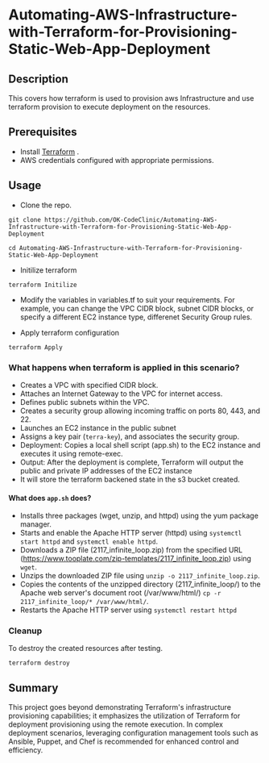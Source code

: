 
# Automating-AWS-Infrastructure-with-Terraform-for-Provisioning-Static-Web-App-Deployment

## Description
This covers how terraform is used to provision aws Infrastructure and use terraform provision to execute deployment on the resources.


## Prerequisites

- Install [Terraform](https://www.terraform.io/downloads.html) .
- AWS credentials configured with appropriate permissions.


## Usage
- Clone the repo.
```
git clone https://github.com/OK-CodeClinic/Automating-AWS-Infrastructure-with-Terraform-for-Provisioning-Static-Web-App-Deployment 

cd Automating-AWS-Infrastructure-with-Terraform-for-Provisioning-Static-Web-App-Deployment
```

- Initilize terraform
```
terraform Initilize
```
- Modify the variables in variables.tf to suit your requirements. For example, you can change the VPC CIDR block, subnet CIDR blocks, or specify a different EC2 instance type, differenet Security Group rules.

- Apply terraform configuration
```
terraform Apply
```



### What happens when terraform is applied in this scenario?
- Creates a VPC with specified CIDR block.
- Attaches an Internet Gateway to the VPC for internet access.
- Defines public subnets within the VPC.
- Creates a security group allowing incoming traffic on ports 80, 443, and 22.
- Launches an EC2 instance in the public subnet 
- Assigns a key pair (```terra-key```), and associates the security group.
- Deployment: Copies a local shell script (app.sh) to the EC2 instance and executes it using remote-exec.
- Output: After the deployment is complete, Terraform will output the public and private IP addresses of the EC2 instance
- It will store the terraform backened state in the s3 bucket created.


#### What does ```app.sh``` does?
- Installs three packages (wget, unzip, and httpd) using the yum package manager.
- Starts and enable  the Apache HTTP server (httpd) using ```systemctl start httpd``` and ```systemctl enable httpd```.
- Downloads a ZIP file (2117_infinite_loop.zip) from the specified URL (https://www.tooplate.com/zip-templates/2117_infinite_loop.zip) using ```wget```.
- Unzips the downloaded ZIP file using ```unzip -o 2117_infinite_loop.zip```.
- Copies the contents of the unzipped directory (2117_infinite_loop/) to the Apache web server's document root (/var/www/html/)  ```cp -r 2117_infinite_loop/* /var/www/html/```.
- Restarts the Apache HTTP server using ```systemctl restart httpd```


### Cleanup
To destroy the created resources after testing.
``` 
terraform destroy 
```

## Summary
This project goes beyond demonstrating Terraform's infrastructure provisioning capabilities; it emphasizes the utilization of Terraform for deployment provisioning using the remote execution. In complex deployment scenarios, leveraging configuration management tools such as Ansible, Puppet, and Chef is recommended for enhanced control and efficiency.









